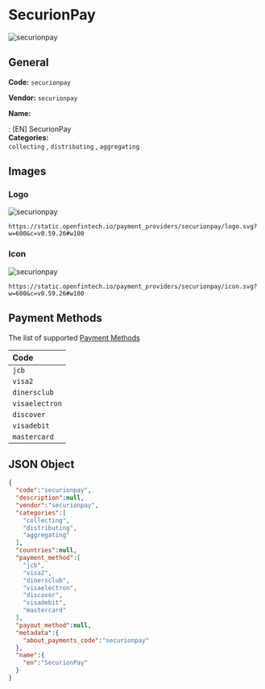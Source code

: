 
# SecurionPay 
![securionpay](https://static.openfintech.io/payment_providers/securionpay/logo.svg?w=600&c=v0.59.26#w100)  

## General 
 
**Code:** `securionpay`  
 
**Vendor:** `securionpay`  
 
**Name:**  
 
:	[EN] SecurionPay  
**Categories:**  
`collecting`  , `distributing`  , `aggregating`  
 

## Images 

### Logo 
 
![securionpay](https://static.openfintech.io/payment_providers/securionpay/logo.svg?w=600&c=v0.59.26#w100)  

```
https://static.openfintech.io/payment_providers/securionpay/logo.svg?w=600&c=v0.59.26#w100
```  

### Icon 
 
![securionpay](https://static.openfintech.io/payment_providers/securionpay/icon.svg?w=600&c=v0.59.26#w100)  

```
https://static.openfintech.io/payment_providers/securionpay/icon.svg?w=600&c=v0.59.26#w100
```  

## Payment Methods 
 
The list of supported  [Payment Methods](#) 

|Code| 
|:---| 
|`jcb` | 
|`visa2` | 
|`dinersclub` | 
|`visaelectron` | 
|`discover` | 
|`visadebit` | 
|`mastercard` | 
 

## JSON Object 

```json
{
  "code":"securionpay",
  "description":null,
  "vendor":"securionpay",
  "categories":[
    "collecting",
    "distributing",
    "aggregating"
  ],
  "countries":null,
  "payment_method":[
    "jcb",
    "visa2",
    "dinersclub",
    "visaelectron",
    "discover",
    "visadebit",
    "mastercard"
  ],
  "payout_method":null,
  "metadata":{
    "about_payments_code":"securionpay"
  },
  "name":{
    "en":"SecurionPay"
  }
}
```  
